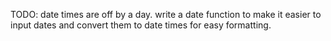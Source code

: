 TODO: date times are off by a day. write a date function to make it easier to input dates and convert them to date times for easy formatting.
